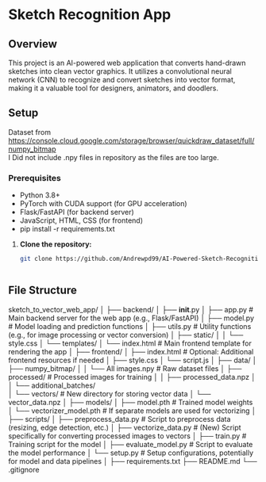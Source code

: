 # Sketch Recognition App

## Overview
This project is an AI-powered web application that converts hand-drawn sketches into clean vector graphics. It utilizes a convolutional neural network (CNN) to recognize and convert sketches into vector format, making it a valuable tool for designers, animators, and doodlers.

## Setup
Dataset from https://console.cloud.google.com/storage/browser/quickdraw_dataset/full/numpy_bitmap  
I Did not include .npy files in repository as the files are too large.

### Prerequisites
- Python 3.8+
- PyTorch with CUDA support (for GPU acceleration)
- Flask/FastAPI (for backend server)
- JavaScript, HTML, CSS (for frontend)
- pip install -r requirements.txt


1. **Clone the repository:**
   ```bash
   git clone https://github.com/Andrewpd99/AI-Powered-Sketch-Recognition-Web-App



## File Structure
sketch_to_vector_web_app/
│
├── backend/
│   ├── __init__.py
│   ├── app.py               # Main backend server for the web app (e.g., Flask/FastAPI)
│   ├── model.py             # Model loading and prediction functions
│   ├── utils.py             # Utility functions (e.g., for image processing or vector conversion)
│   ├── static/
│   │   └── style.css
│   └── templates/
│       └── index.html       # Main frontend template for rendering the app
│
├── frontend/
│   ├── index.html           # Optional: Additional frontend resources if needed
│   ├── style.css
│   └── script.js
│
├── data/
│   ├── numpy_bitmap/
│   │   └── All images.npy   # Raw dataset files
│   ├── processed/           # Processed images for training
│   │   ├── processed_data.npz
│   │   └── additional_batches/  
│   └── vectors/             # New directory for storing vector data
│       └── vector_data.npz
│
├── models/
│   ├── model.pth            # Trained model weights
│   └── vectorizer_model.pth # If separate models are used for vectorizing
│
├── scripts/
│   ├── preprocess_data.py   # Script to preprocess data (resizing, edge detection, etc.)
│   ├── vectorize_data.py    # (New) Script specifically for converting processed images to vectors
│   ├── train.py             # Training script for the model
│   ├── evaluate_model.py    # Script to evaluate the model performance
│   └── setup.py             # Setup configurations, potentially for model and data pipelines
│
├── requirements.txt
├── README.md
└── .gitignore


